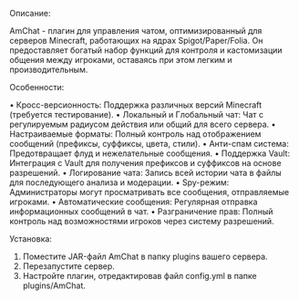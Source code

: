 Описание:

AmChat - плагин для управления чатом, оптимизированный для серверов Minecraft, работающих на ядрах Spigot/Paper/Folia. Он предоставляет богатый набор функций для контроля и кастомизации общения между игроками, оставаясь при этом легким и производительным.

Особенности:

•  Кросс-версионность: Поддержка различных версий Minecraft (требуется тестирование).
•  Локальный и Глобальный чат: Чат с регулируемым радиусом действия или общий для всего сервера.
•  Настраиваемые форматы: Полный контроль над отображением сообщений (префиксы, суффиксы, цвета, стили).
•  Анти-спам система: Предотвращает флуд и нежелательные сообщения.
•  Поддержка Vault: Интеграция с Vault для получения префиксов и суффиксов на основе разрешений.
•  Логирование чата: Запись всей истории чата в файлы для последующего анализа и модерации.
•  Spy-режим: Администраторы могут просматривать все сообщения, отправляемые игроками.
•  Автоматические сообщения: Регулярная отправка информационных сообщений в чат.
•  Разграничение прав: Полный контроль над возможностями игроков через систему разрешений.

Установка:

1. Поместите JAR-файл AmChat в папку plugins вашего сервера.
2. Перезапустите сервер.
3. Настройте плагин, отредактировав файл config.yml в папке plugins/AmChat.
